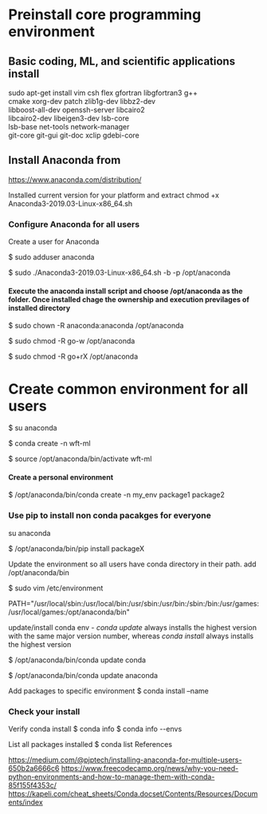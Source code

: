 # Preinstall core programming environment


## Basic coding, ML, and scientific applications install
sudo apt-get install vim csh flex gfortran libgfortran3 g++ \
                     cmake xorg-dev patch zlib1g-dev libbz2-dev \
                     libboost-all-dev openssh-server libcairo2 \
                     libcairo2-dev libeigen3-dev lsb-core \
                     lsb-base net-tools network-manager \
                     git-core git-gui git-doc xclip gdebi-core
                     


## Install Anaconda from 
https://www.anaconda.com/distribution/

Installed current version for your platform and extract
chmod +x Anaconda3-2019.03-Linux-x86_64.sh

### Configure Anaconda for all users
Create a user for Anaconda

$ sudo adduser anaconda

$ sudo ./Anaconda3-2019.03-Linux-x86_64.sh -b -p /opt/anaconda


#### Execute the anaconda install script and choose /opt/anaconda as the folder. Once installed chage the ownership and execution previlages of installed directory

$ sudo chown -R anaconda:anaconda /opt/anaconda 

$ sudo chmod -R go-w /opt/anaconda 

$ sudo chmod -R go+rX /opt/anaconda

# Create common environment for all users

$ su anaconda

$ conda create -n wft-ml

$ source /opt/anaconda/bin/activate wft-ml

#### Create a personal environment

$ /opt/anaconda/bin/conda create -n my_env package1 package2

### Use pip to install non conda pacakges for everyone

su anaconda

$ /opt/anaconda/bin/pip install packageX


Update the environment so all users have conda directory in their path. add /opt/anaconda/bin

$ sudo vim /etc/environment

PATH="/usr/local/sbin:/usr/local/bin:/usr/sbin:/usr/bin:/sbin:/bin:/usr/games:/usr/local/games:/opt/anaconda/bin"


update/install conda env - _conda update_ always installs the highest version with the same major version number, whereas _conda install_ always installs the highest version

$ /opt/anaconda/bin/conda update conda

$ /opt/anaconda/bin/conda update anaconda

Add packages to specific environment
$ conda install –name <environment> <package>

### Check your install
Verify conda install
$ conda info
$ conda info --envs

List all packages installed
$ conda list
References

https://medium.com/@pjptech/installing-anaconda-for-multiple-users-650b2a6666c6
https://www.freecodecamp.org/news/why-you-need-python-environments-and-how-to-manage-them-with-conda-85f155f4353c/
https://kapeli.com/cheat_sheets/Conda.docset/Contents/Resources/Documents/index
